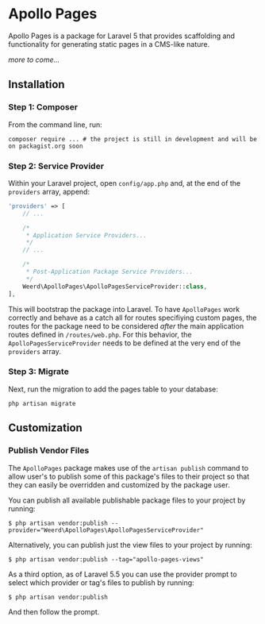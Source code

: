 # Apollo Pages

Apollo Pages is a package for Laravel 5 that provides scaffolding and functionality for generating static pages in a CMS-like nature.

_more to come..._

## Installation

### Step 1: Composer

From the command line, run:

```shell
composer require ... # the project is still in development and will be on packagist.org soon
```

### Step 2: Service Provider

Within your Laravel project, open `config/app.php` and, at the end of the `providers` array, append:

```php
'providers' => [
    // ...

    /*
     * Application Service Providers...
     */
    // ...

    /*
     * Post-Application Package Service Providers...
     */
    Weerd\ApolloPages\ApolloPagesServiceProvider::class,
],
```

This will bootstrap the package into Laravel. To have `ApolloPages` work correctly and behave as a catch all for routes specifiying custom pages, the routes for the package need to be considered _after_ the main application routes defined in `/routes/web.php`. For this behavior, the `ApolloPagesServiceProvider` needs to be defined at the very end of the `providers` array.

### Step 3: Migrate

Next, run the migration to add the pages table to your database:

```shell
php artisan migrate
```



## Customization

### Publish Vendor Files

The `ApolloPages` package makes use of the `artisan publish` command to allow user's to publish some of this package's files to their project so that they can easily be overridden and customized by the package user.

You can publish all available publishable package files to your project by running:

```shell
$ php artisan vendor:publish --provider="Weerd\ApolloPages\ApolloPagesServiceProvider"
```

Alternatively, you can publish just the view files to your project by running:

```shell
$ php artisan vendor:publish --tag="apollo-pages-views"
```

As a third option, as of Laravel 5.5 you can use the provider prompt to select which provider or tag's files to publish by running:

```shell
$ php artisan vendor:publish
```

And then follow the prompt.

